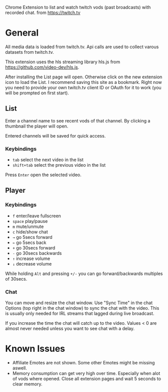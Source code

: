 Chrome Extension to list and watch twitch vods (past broadcasts) with recorded chat.
 from https://twitch.tv

# General
All media data is loaded from twitch.tv. Api calls are used to collect varous datasets from twitch.tv.

This extension uses the hls streaming library hls.js from https://github.com/video-dev/hls.js.

After installing the List page will open. Otherwise click on the new extension icon to load the List.
I recommend saving this site as a bookmark.
Right now you need to provide your own twitch.tv client ID or OAuth for it to work (you will be prompted on first start).

## List
Enter a channel name to see recent vods of that channel. By clicking a thumbnail the player will open.

Entered channels will be saved for quick access.

### Keybindings

* ```tab``` select the next video in the list
* ```shift+tab``` select the previous video in the list

Press ```Enter``` open the selected video. 

## Player

### Keybindings

* ```f``` enter/leave fullscreen
* ```space``` play/pause
* ```m``` mute/unmute
* ```c``` hide/show chat
* ```→``` go 5secs forward
* ```←``` go 5secs back
* ```+``` go 30secs forward
* ```-``` go 30secs backwards
* ```↑``` increase volume
* ```↓``` decrease volume

While holding ```Alt``` and pressing ```+/-``` you can go forward/backwards multiples of 30secs.

### Chat

You can move and resize the chat window.
Use "Sync Time" in the chat Options (top right in the chat window) to sync the chat with the video.
This is usually only needed for IRL streams that lagged during live broadcast.

If you increase the time the chat will catch up to the video.
Values < 0 are almost never needed unless you want to see chat with a delay.


# Known Issues

* Affiliate Emotes are not shown. Some other Emotes might be missing aswell.
* Memory consumption can get very high over time. Especially when alot of vods where opened. Close all extension pages and wait 5 seconds to clear memory.
